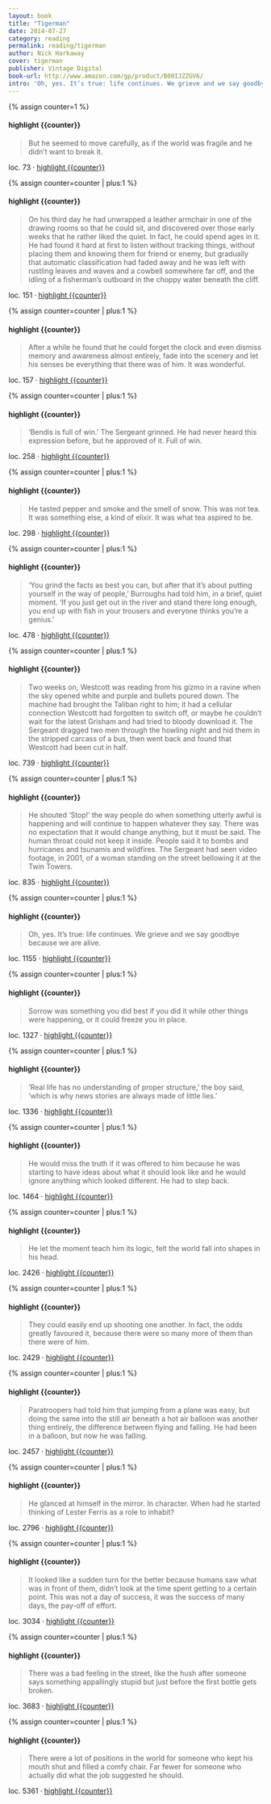 ```yaml
---
layout: book
title: "Tigerman"
date: 2014-07-27
category: reading
permalink: reading/tigerman
author: Nick Harkaway
cover: tigerman
publisher: Vintage Digital
book-url: http://www.amazon.com/gp/product/B00IJZZGV6/
intro: 'Oh, yes. It’s true: life continues. We grieve and we say goodbye because we are alive.'
---
```


{% assign counter=1 %}
#### highlight {{counter}}
>But he seemed to move carefully, as if the world was fragile and he didn’t want to break it.

loc. 73 &middot; [highlight {{counter}}](#highlight-{{counter}})

{% assign counter=counter | plus:1 %}
#### highlight {{counter}}
>On his third day he had unwrapped a leather armchair in one of the drawing rooms so that he could sit, and discovered over those early weeks that he rather liked the quiet. In fact, he could spend ages in it. He had found it hard at first to listen without tracking things, without placing them and knowing them for friend or enemy, but gradually that automatic classification had faded away and he was left with rustling leaves and waves and a cowbell somewhere far off, and the idling of a fisherman’s outboard in the choppy water beneath the cliff.

loc. 151 &middot; [highlight {{counter}}](#highlight-{{counter}})

{% assign counter=counter | plus:1 %}
#### highlight {{counter}}
>After a while he found that he could forget the clock and even dismiss memory and awareness almost entirely, fade into the scenery and let his senses be everything that there was of him. It was wonderful.

loc. 157 &middot; [highlight {{counter}}](#highlight-{{counter}})

{% assign counter=counter | plus:1 %}
#### highlight {{counter}}
>‘Bendis is full of win.’ The Sergeant grinned. He had never heard this expression before, but he approved of it. Full of win.

loc. 258 &middot; [highlight {{counter}}](#highlight-{{counter}})

{% assign counter=counter | plus:1 %}
#### highlight {{counter}}
>He tasted pepper and smoke and the smell of snow. This was not tea. It was something else, a kind of elixir. It was what tea aspired to be.

loc. 298 &middot; [highlight {{counter}}](#highlight-{{counter}})

{% assign counter=counter | plus:1 %}
#### highlight {{counter}}
>‘You grind the facts as best you can, but after that it’s about putting yourself in the way of people,’ Burroughs had told him, in a brief, quiet moment. ‘If you just get out in the river and stand there long enough, you end up with fish in your trousers and everyone thinks you’re a genius.’

loc. 478 &middot; [highlight {{counter}}](#highlight-{{counter}})

{% assign counter=counter | plus:1 %}
#### highlight {{counter}}
>Two weeks on, Westcott was reading from his gizmo in a ravine when the sky opened white and purple and bullets poured down. The machine had brought the Taliban right to him; it had a cellular connection Westcott had forgotten to switch off, or maybe he couldn’t wait for the latest Grisham and had tried to bloody download it. The Sergeant dragged two men through the howling night and hid them in the stripped carcass of a bus, then went back and found that Westcott had been cut in half.

loc. 739 &middot; [highlight {{counter}}](#highlight-{{counter}})

{% assign counter=counter | plus:1 %}
#### highlight {{counter}}
>He shouted ‘Stop!’ the way people do when something utterly awful is happening and will continue to happen whatever they say. There was no expectation that it would change anything, but it must be said. The human throat could not keep it inside. People said it to bombs and hurricanes and tsunamis and wildfires. The Sergeant had seen video footage, in 2001, of a woman standing on the street bellowing it at the Twin Towers.

loc. 835 &middot; [highlight {{counter}}](#highlight-{{counter}})

{% assign counter=counter | plus:1 %}
#### highlight {{counter}}
>Oh, yes. It’s true: life continues. We grieve and we say goodbye because we are alive.

loc. 1155 &middot; [highlight {{counter}}](#highlight-{{counter}})

{% assign counter=counter | plus:1 %}
#### highlight {{counter}}
>Sorrow was something you did best if you did it while other things were happening, or it could freeze you in place.

loc. 1327 &middot; [highlight {{counter}}](#highlight-{{counter}})

{% assign counter=counter | plus:1 %}
#### highlight {{counter}}
>‘Real life has no understanding of proper structure,’ the boy said, ‘which is why news stories are always made of little lies.’

loc. 1336 &middot; [highlight {{counter}}](#highlight-{{counter}})

{% assign counter=counter | plus:1 %}
#### highlight {{counter}}
>He would miss the truth if it was offered to him because he was starting to have ideas about what it should look like and he would ignore anything which looked different. He had to step back.

loc. 1464 &middot; [highlight {{counter}}](#highlight-{{counter}})

{% assign counter=counter | plus:1 %}
#### highlight {{counter}}
>He let the moment teach him its logic, felt the world fall into shapes in his head.

loc. 2426 &middot; [highlight {{counter}}](#highlight-{{counter}})

{% assign counter=counter | plus:1 %}
#### highlight {{counter}}
>They could easily end up shooting one another. In fact, the odds greatly favoured it, because there were so many more of them than there were of him.

loc. 2429 &middot; [highlight {{counter}}](#highlight-{{counter}})

{% assign counter=counter | plus:1 %}
#### highlight {{counter}}
>Paratroopers had told him that jumping from a plane was easy, but doing the same into the still air beneath a hot air balloon was another thing entirely, the difference between flying and falling. He had been in a balloon, but now he was falling.

loc. 2457 &middot; [highlight {{counter}}](#highlight-{{counter}})

{% assign counter=counter | plus:1 %}
#### highlight {{counter}}
>He glanced at himself in the mirror. In character. When had he started thinking of Lester Ferris as a role to inhabit?

loc. 2796 &middot; [highlight {{counter}}](#highlight-{{counter}})

{% assign counter=counter | plus:1 %}
#### highlight {{counter}}
>It looked like a sudden turn for the better because humans saw what was in front of them, didn’t look at the time spent getting to a certain point. This was not a day of success, it was the success of many days, the pay-off of effort.

loc. 3034 &middot; [highlight {{counter}}](#highlight-{{counter}})

{% assign counter=counter | plus:1 %}
#### highlight {{counter}}
>There was a bad feeling in the street, like the hush after someone says something appallingly stupid but just before the first bottle gets broken.

loc. 3683 &middot; [highlight {{counter}}](#highlight-{{counter}})

{% assign counter=counter | plus:1 %}
#### highlight {{counter}}
>There were a lot of positions in the world for someone who kept his mouth shut and filled a comfy chair. Far fewer for someone who actually did what the job suggested he should.

loc. 5361 &middot; [highlight {{counter}}](#highlight-{{counter}})

